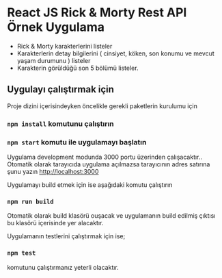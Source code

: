 # React JS Rick & Morty Rest API Örnek Uygulama

- Rick & Morty karakterlerini listeler
- Karakterlerin detay bilgilerini ( cinsiyet, köken, son konumu ve mevcut yaşam durumunu ) listeler
- Karakterin görüldüğü son 5 bölümü listeler.

## Uygulayı çalıştırmak için

Proje dizini içerisindeyken öncelikle gerekli paketlerin kurulumu için

### `npm install` komutunu çalıştırın
### `npm start` komutu ile uygulamayı başlatın

Uygulama development modunda 3000 portu üzerinden çalışacaktır..<br>
Otomatik olarak tarayıcıda uygulama açılmazsa tarayıcının adres satırına şunu yazın [http://localhost:3000](http://localhost:3000)

Uygulamayı build etmek için ise aşağıdaki komutu çalıştırın

### `npm run build`

Otomatik olarak build klasörü ouşacak ve uygulamanın build edilmiş çıktısı bu klasörü içerisinde yer alacaktır.

Uygulamanın testlerini çalıştırmak için ise;

### `npm test` 

komutunu çalıştırmanız yeterli olacaktır.